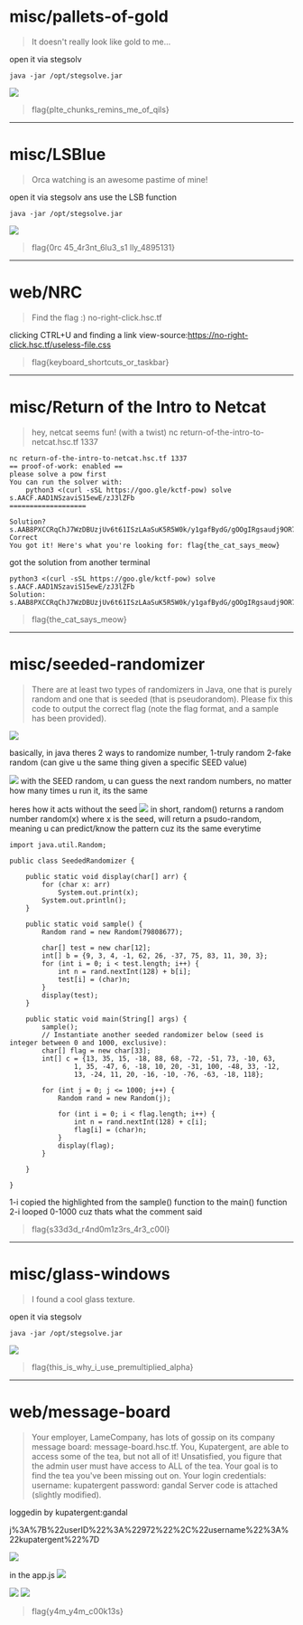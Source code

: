 # misc/pallets-of-gold
> It doesn't really look like gold to me...

open it via stegsolv
```
java -jar /opt/stegsolve.jar
```
![](https://i.imgur.com/AFp8RpN.png)

>flag{plte_chunks_remins_me_of_qils}

----------------------------------------------------------------------
# misc/LSBlue
> Orca watching is an awesome pastime of mine!

open it via stegsolv ans use the LSB function
```
java -jar /opt/stegsolve.jar
```
![](https://i.imgur.com/o5UiNJZ.png)

>flag{0rc 45_4r3nt_6lu3_s1 lly_4895131}

----------------------------------------------------------------------
# web/NRC
> Find the flag :)
no-right-click.hsc.tf

clicking CTRL+U and finding a link view-source:https://no-right-click.hsc.tf/useless-file.css 

>flag{keyboard_shortcuts_or_taskbar} 

----------------------------------------------------------------------
# misc/Return of the Intro to Netcat
>hey, netcat seems fun! (with a twist)
nc return-of-the-intro-to-netcat.hsc.tf 1337

```
nc return-of-the-intro-to-netcat.hsc.tf 1337
== proof-of-work: enabled ==
please solve a pow first
You can run the solver with:
    python3 <(curl -sSL https://goo.gle/kctf-pow) solve s.AACF.AAD1NSzaviS15ewE/zJ3lZFb
===================

Solution? s.AAB8PXCCRqChJ7WzDBUzjUv6t61ISzLAaSuK5R5W0k/y1gafBydG/gOOgIRgsaudj9OR7ZB2h2PhArYDhQEPFps3wZH2R7NodkCReoUPXoZxHRY2ntcztiZck5lKGxq8bmoYdpW4LWHQ+oTiJ+lVh0P6aB3vN63LXwzzUrhX4RLtfR+IjzXGn29JklaAZST/H37zpebVpF+8Np7BdrWHg1sF
Correct
You got it! Here's what you're looking for: flag{the_cat_says_meow}
```
got the solution from another terminal
```
python3 <(curl -sSL https://goo.gle/kctf-pow) solve s.AACF.AAD1NSzaviS15ewE/zJ3lZFb
Solution: 
s.AAB8PXCCRqChJ7WzDBUzjUv6t61ISzLAaSuK5R5W0k/y1gafBydG/gOOgIRgsaudj9OR7ZB2h2PhArYDhQEPFps3wZH2R7NodkCReoUPXoZxHRY2ntcztiZck5lKGxq8bmoYdpW4LWHQ+oTiJ+lVh0P6aB3vN63LXwzzUrhX4RLtfR+IjzXGn29JklaAZST/H37zpebVpF+8Np7BdrWHg1sF
```

>flag{the_cat_says_meow}

----------------------------------------------------------------------
# misc/seeded-randomizer
> There are at least two types of randomizers in Java, one that is purely random and one that is seeded (that is pseudorandom). Please fix this code to output the correct flag (note the flag format, and a sample has been provided).

![](https://i.imgur.com/UC98nFA.png)

basically, in java theres 2 ways to randomize number, 1-truly random 2-fake random (can give u the same thing given a specific SEED value) 

![](https://i.imgur.com/D5cuDLY.png)
with the SEED random, u can guess the next random numbers, no matter how many times u run it, its the same

heres how it acts without the seed
![](https://i.imgur.com/CXCKHKB.png)
in short, 
random() returns a random number
random(x) where x is the seed, will return a psudo-random, meaning u can predict/know the pattern cuz its the same everytime

``` java=
import java.util.Random;

public class SeededRandomizer {

	public static void display(char[] arr) {
		for (char x: arr)
			System.out.print(x);
		System.out.println();
	}

	public static void sample() {
		Random rand = new Random(79808677);

		char[] test = new char[12];
		int[] b = {9, 3, 4, -1, 62, 26, -37, 75, 83, 11, 30, 3};
		for (int i = 0; i < test.length; i++) {
			int n = rand.nextInt(128) + b[i];
			test[i] = (char)n;
		}
		display(test);
	}

	public static void main(String[] args) {
		sample();
		// Instantiate another seeded randomizer below (seed is integer between 0 and 1000, exclusive):
		char[] flag = new char[33];
		int[] c = {13, 35, 15, -18, 88, 68, -72, -51, 73, -10, 63, 
				1, 35, -47, 6, -18, 10, 20, -31, 100, -48, 33, -12, 
				13, -24, 11, 20, -16, -10, -76, -63, -18, 118};

		for (int j = 0; j <= 1000; j++) {
			Random rand = new Random(j);

			for (int i = 0; i < flag.length; i++) {
				int n = rand.nextInt(128) + c[i];
				flag[i] = (char)n;
			}
			display(flag);
		}
	
	}

}
```

1-i copied the highlighted from the sample() function to the main() function
2-i looped 0-1000 cuz thats what the comment said

>flag{s33d3d_r4nd0m1z3rs_4r3_c00l}

----------------------------------------------------------------------
# misc/glass-windows
>I found a cool glass texture.

open it via stegsolv
```
java -jar /opt/stegsolve.jar
```
![](https://i.imgur.com/EmIYDqQ.png)

>flag{this_is_why_i_use_premultiplied_alpha}

----------------------------------------------------------------------
# web/message-board
> Your employer, LameCompany, has lots of gossip on its company message board: message-board.hsc.tf. You, Kupatergent, are able to access some of the tea, but not all of it! Unsatisfied, you figure that the admin user must have access to ALL of the tea. Your goal is to find the tea you've been missing out on.
Your login credentials: username: kupatergent password: gandal
Server code is attached (slightly modified).

loggedin by kupatergent:gandal

j%3A%7B%22userID%22%3A%22972%22%2C%22username%22%3A%22kupatergent%22%7D

![](https://i.imgur.com/3GsIUbY.png)

in the app.js 
![](https://i.imgur.com/StaFiRJ.png)

![](https://i.imgur.com/zgIozxs.png)
![](https://i.imgur.com/vyxUadW.png)

>flag{y4m_y4m_c00k13s}














